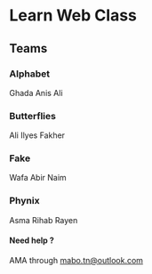 # Learn Web Class

## Teams

### Alphabet
Ghada
Anis
Ali

### Butterflies
Ali
Ilyes
Fakher

### Fake
Wafa
Abir
Naim

### Phynix
Asma
Rihab
Rayen

#### Need help ?
AMA through mabo.tn@outlook.com
